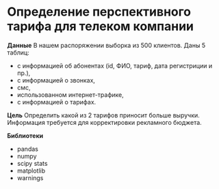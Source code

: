 # Определение перспективного тарифа для телеком компании

**Данные**
В нашем распоряжении выборка из 500 клиентов. Даны 5 таблиц:
- с информацией об абонентах (id, ФИО, тариф, дата регистриции и пр.),
- с информацией о звонках,
- смс,
- использованном интернет-трафике,
- с информацией о тарифах.

**Цель**
Определить какой из 2 тарифов приносит больше выручки. Информация требуется для корректировки рекламного бюджета.

**Библиотеки**
- pandas
- numpy
- scipy stats
- matplotlib
- warnings

